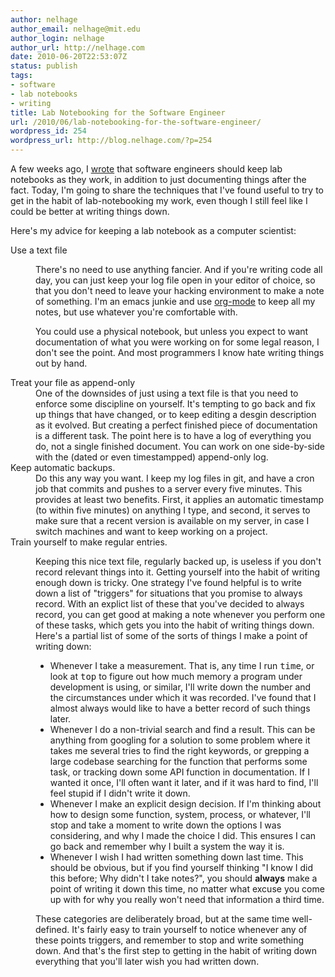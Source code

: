 ```yaml
---
author: nelhage
author_email: nelhage@mit.edu
author_login: nelhage
author_url: http://nelhage.com
date: 2010-06-20T22:53:07Z
status: publish
tags:
- software
- lab notebooks
- writing
title: Lab Notebooking for the Software Engineer
url: /2010/06/lab-notebooking-for-the-software-engineer/
wordpress_id: 254
wordpress_url: http://blog.nelhage.com/?p=254
---
```


A few weeks ago, I [wrote][prev] that software engineers should keep
lab notebooks as they work, in addition to just documenting things
after the fact. Today, I'm going to share the techniques that I've
found useful to try to get in the habit of lab-notebooking my work,
even though I still feel like I could be better at writing things
down.

[prev]: http://blog.nelhage.com/2010/05/software-and-lab-notebooks/

Here's my advice for keeping a lab notebook as a computer scientist:

<dl>
<dt>Use a text file</dt>

<dd> <p>There's no need to use anything fancier. And if you're writing
code all day, you can just keep your log file open in your editor of
choice, so that you don't need to leave your hacking environment to
make a note of something. I'm an emacs junkie and use
<a href="http://orgmode.org/">org-mode</a> to keep all my notes, but use whatever you're
comfortable with.</p>


<p>You could use a physical notebook, but unless you expect to want
documentation of what you were working on for some legal reason, I
don't see the point. And most programmers I know hate writing things
out by hand.</p>
</dd>

<dt>Treat your file as append-only</dt>

<dd>One of the downsides of just using a text file is that you need to
enforce some discipline on yourself. It's tempting to go back and fix
up things that have changed, or to keep editing a desgin description
as it evolved. But creating a perfect finished piece of documentation
is a different task. The point here is to have a log of everything you
do, not a single finished document. You can work on one side-by-side
with the (dated or even timestampped) append-only log.</dd>

<dt>Keep automatic backups.</dt>

<dd>Do this any way you want. I keep my log files in git, and have a
cron job that commits and pushes to a server every five minutes. This
provides at least two benefits. First, it applies an automatic timestamp (to
within five minutes) on anything I type, and second, it serves to make
sure that a recent version is available on my server, in case I switch
machines and want to keep working on a project.
</dd>

<dt>Train yourself to make regular entries.</dt>

<dd>

<p>Keeping this nice text file, regularly backed up, is useless if you
don't record relevant things into it. Getting yourself into the habit
of writing enough down is tricky. One strategy I've found helpful is
to write down a list of "triggers" for situations that you promise to
always record. With an explict list of these that you've decided to
always record, you can get good at making a note whenever you perform
one of these tasks, which gets you into the habit of writing things
down. Here's a partial list of some of the sorts of things I make a
point of writing down:</p>

<ul>

<li>Whenever I take a measurement. That is, any time I run
<tt>time</tt>, or look at <tt>top</tt> to figure out how much memory a
program under development is using, or similar, I'll write down the
number and the circumstances under which it was recorded. I've found
that I almost always would like to have a better record of such things
later.</li>

<li>Whenever I do a non-trivial search and find a result. This can be
anything from googling for a solution to some problem where it takes
me several tries to find the right keywords, or grepping a large
codebase searching for the function that performs some task, or
tracking down some API function in documentation. If I wanted it once,
I'll often want it later, and if it was hard to find, I'll feel stupid
if I didn't write it down.</li>

<li>Whenever I make an explicit design decision. If I'm thinking about
how to design some function, system, process, or whatever, I'll stop
and take a moment to write down the options I was considering, and why
I made the choice I did. This ensures I can go back and remember why I
built a system the way it is.
</li>


<li>Whenever I wish I had written something down last time. This
should be obvious, but if you find yourself thinking "I know I did
this before; Why didn't I take notes?", you should
<strong>always</strong> make a point of writing it down this time, no
matter what excuse you come up with for why you really won't need that
information a third time.
</li>

</ul>

<p>These categories are deliberately broad, but at the same time
well-defined. It's fairly easy to train yourself to notice whenever
any of these points triggers, and remember to stop and write something
down. And that's the first step to getting in the habit of writing
down everything that you'll later wish you had written down.</p>

</dd>

</dl>
